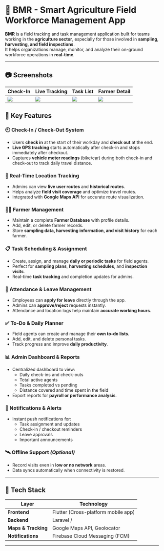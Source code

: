 

# 🌾 BMR - Smart Agriculture Field Workforce Management App

**BMR** is a field tracking and task management application built for teams working in the **agriculture sector**, especially for those involved in **sampling, harvesting, and field inspections**.  
It helps organizations manage, monitor, and analyze their on-ground workforce operations in **real-time**.

---

## 📷 Screenshots

| Check-In | Live Tracking | Task List | Farmer Detail |
|-----------|----------------|------------|----------------|
| ![](screenshots/bmr_ss0.png) | ![](screenshots/bmr_ss1.png) | ![](screenshots/bmr_ss2.png) | ![](screenshots/bmr_ss1.png) |


## 🚀 Key Features

### 🕘 Check-In / Check-Out System
- Users **check in** at the start of their workday and **check out** at the end.  
- **Live GPS tracking** starts automatically after check-in and stops immediately after checkout.  
- Captures **vehicle meter readings** (bike/car) during both check-in and check-out to track daily travel distance.

### 📍 Real-Time Location Tracking
- Admins can view **live user routes** and **historical routes**.  
- Helps analyze **field visit coverage** and optimize travel routes.  
- Integrated with **Google Maps API** for accurate route visualization.

### 👨‍🌾 Farmer Management
- Maintain a complete **Farmer Database** with profile details.  
- Add, edit, or delete farmer records.  
- Store **sampling data, harvesting information, and visit history** for each farmer.

### 📋 Task Scheduling & Assignment
- Create, assign, and manage **daily or periodic tasks** for field agents.  
- Perfect for **sampling plans**, **harvesting schedules**, and **inspection visits**.  
- Real-time **task tracking** and completion updates for admins.

### 🧾 Attendance & Leave Management
- Employees can **apply for leave** directly through the app.  
- Admins can **approve/reject** requests instantly.  
- Attendance and location logs help maintain **accurate working hours**.

### ✅ To-Do & Daily Planner
- Field agents can create and manage their **own to-do lists**.  
- Add, edit, and delete personal tasks.  
- Track progress and improve **daily productivity**.

### 📊 Admin Dashboard & Reports
- Centralized dashboard to view:
  - Daily check-ins and check-outs  
  - Total active agents  
  - Tasks completed vs pending  
  - Distance covered and time spent in the field  
- Export reports for **payroll or performance analysis**.

### 🔔 Notifications & Alerts
- Instant push notifications for:
  - Task assignment and updates  
  - Check-in / checkout reminders  
  - Leave approvals  
  - Important announcements

### 🛰️ Offline Support *(Optional)*
- Record visits even in **low or no network** areas.  
- Data syncs automatically when connectivity is restored.

---

## 🧰 Tech Stack

| Layer | Technology |
|-------|-------------|
| **Frontend** | Flutter (Cross-platform mobile app) |
| **Backend** | Laravel / |
| **Maps & Tracking** | Google Maps API, Geolocator |
| **Notifications** | Firebase Cloud Messaging (FCM) |

---
